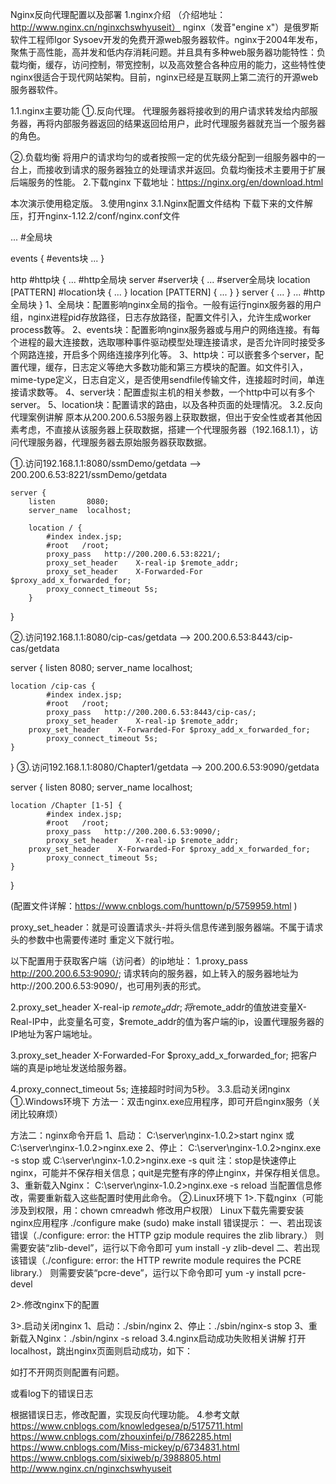 Nginx反向代理配置以及部署
1.nginx介绍
（介绍地址：http://www.nginx.cn/nginxchswhyuseit）
nginx（发音"engine x"）是俄罗斯软件工程师Igor Sysoev开发的免费开源web服务器软件。nginx于2004年发布，聚焦于高性能，高并发和低内存消耗问题。并且具有多种web服务器功能特性：负载均衡，缓存，访问控制，带宽控制，以及高效整合各种应用的能力，这些特性使nginx很适合于现代网站架构。目前，nginx已经是互联网上第二流行的开源web服务器软件。

1.1.nginx主要功能
①.反向代理。
代理服务器将接收到的用户请求转发给内部服务器，再将内部服务器返回的结果返回给用户，此时代理服务器就充当一个服务器的角色。

②.负载均衡
将用户的请求均匀的或者按照一定的优先级分配到一组服务器中的一台上，而接收到请求的服务器独立的处理请求并返回。负载均衡技术主要用于扩展后端服务的性能。
2.下载nginx
下载地址：https://nginx.org/en/download.html

本次演示使用稳定版。
3.使用nginx
3.1.Nginx配置文件结构
下载下来的文件解压，打开nginx-1.12.2/conf/nginx.conf文件

...              #全局块

events {         #events块
   ...
}

http      #http块
{
    ...   #http全局块
    server        #server块
    { 
        ...       #server全局块
        location [PATTERN]   #location块
        {
            ...
        }
        location [PATTERN] 
        {
            ...
        }
    }
    server
    {
      ...
    }
    ...     #http全局块
}
1、全局块：配置影响nginx全局的指令。一般有运行nginx服务器的用户组，nginx进程pid存放路径，日志存放路径，配置文件引入，允许生成worker process数等。
2、events块：配置影响nginx服务器或与用户的网络连接。有每个进程的最大连接数，选取哪种事件驱动模型处理连接请求，是否允许同时接受多个网路连接，开启多个网络连接序列化等。
3、http块：可以嵌套多个server，配置代理，缓存，日志定义等绝大多数功能和第三方模块的配置。如文件引入，mime-type定义，日志自定义，是否使用sendfile传输文件，连接超时时间，单连接请求数等。
4、server块：配置虚拟主机的相关参数，一个http中可以有多个server。
5、location块：配置请求的路由，以及各种页面的处理情况。
3.2.反向代理案例讲解
原本从200.200.6.53服务器上获取数据，但出于安全性或者其他因素考虑，不直接从该服务器上获取数据，搭建一个代理服务器（192.168.1.1），访问代理服务器，代理服务器去原始服务器获取数据。

①.访问192.168.1.1:8080/ssmDemo/getdata --> 200.200.6.53:8221/ssmDemo/getdata

	server {
        listen       8080;
        server_name  localhost;

        location / {
			#index index.jsp;
			#root   /root; 
			proxy_pass	 http://200.200.6.53:8221/;
			proxy_set_header	X-real-ip $remote_addr;
            proxy_set_header	X-Forwarded-For $proxy_add_x_forwarded_for;
			proxy_connect_timeout 5s; 
        }
}

②.访问192.168.1.1:8080/cip-cas/getdata --> 200.200.6.53:8443/cip-cas/getdata

server {
	listen       8080;
	server_name  localhost;

	location /cip-cas {
			#index index.jsp;
			#root   /root; 
			proxy_pass	 http://200.200.6.53:8443/cip-cas/;
			proxy_set_header	X-real-ip $remote_addr;
	    proxy_set_header	X-Forwarded-For $proxy_add_x_forwarded_for;
			proxy_connect_timeout 5s; 
	}
}
③.访问192.168.1.1:8080/Chapter1/getdata --> 200.200.6.53:9090/getdata

server {
	listen       8080;
	server_name  localhost;

	location /Chapter [1-5] {
			#index index.jsp;
			#root   /root; 
			proxy_pass	 http://200.200.6.53:9090/;
			proxy_set_header	X-real-ip $remote_addr;
	    proxy_set_header	X-Forwarded-For $proxy_add_x_forwarded_for;
			proxy_connect_timeout 5s; 
	}
}

(配置文件详解：https://www.cnblogs.com/hunttown/p/5759959.html )


proxy_set_header：就是可设置请求头-并将头信息传递到服务器端。不属于请求头的参数中也需要传递时 重定义下就行啦。

以下配置用于获取客户端（访问者）的ip地址：
1.proxy_pass	 http://200.200.6.53:9090/;
请求转向的服务器，如上转入的服务器地址为http://200.200.6.53:9090/，也可用列表的形式。

2.proxy_set_header    X-real-ip $remote_addr;
将$remote_addr的值放进变量X-Real-IP中，此变量名可变，$remote_addr的值为客户端的ip，设置代理服务器的IP地址为客户端地址。

3.proxy_set_header            X-Forwarded-For $proxy_add_x_forwarded_for;
  	把客户端的真是ip地址发送给服务器。

4.proxy_connect_timeout 5s;
连接超时时间为5秒。
3.3.启动关闭nginx
①.Windows环境下
方法一：双击nginx.exe应用程序，即可开启nginx服务（关闭比较麻烦）

方法二：nginx命令开启
1、启动：
C:\server\nginx-1.0.2>start nginx
或
C:\server\nginx-1.0.2>nginx.exe
2、停止：
C:\server\nginx-1.0.2>nginx.exe -s stop
或
C:\server\nginx-1.0.2>nginx.exe -s quit
注：stop是快速停止nginx，可能并不保存相关信息；quit是完整有序的停止nginx，并保存相关信息。
3、重新载入Nginx：
C:\server\nginx-1.0.2>nginx.exe -s reload
当配置信息修改，需要重新载入这些配置时使用此命令。
②.Linux环境下
1>.下载nginx（可能涉及到权限，用：chown cmreadwh 修改用户权限）
Linux下载先需要安装nginx应用程序
./configure
make
(sudo) make install
错误提示：
一、若出现该错误（./configure: error: the HTTP gzip module requires the zlib library.）
则需要安装“zlib-devel”，运行以下命令即可
yum install -y zlib-devel
二、若出现该错误（./configure: error: the HTTP rewrite module requires the PCRE library.）
则需要安装“pcre-deve”，运行以下命令即可
yum -y install pcre-devel



2>.修改nginx下的配置

3>.启动关闭nginx
1、启动：./sbin/nginx
2、停止：./sbin/nginx-s stop
3、重新载入Nginx：./sbin/nginx -s reload
3.4.nginx启动成功失败相关讲解
打开localhost，跳出nginx页面则启动成功，如下：

如打不开网页则配置有问题。

或看log下的错误日志


根据错误日志，修改配置，实现反向代理功能。
4.参考文献
https://www.cnblogs.com/knowledgesea/p/5175711.html
https://www.cnblogs.com/zhouxinfei/p/7862285.html
https://www.cnblogs.com/Miss-mickey/p/6734831.html
https://www.cnblogs.com/sixiweb/p/3988805.html
http://www.nginx.cn/nginxchswhyuseit
